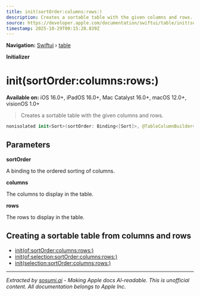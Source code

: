 ```yaml
---
title: init(sortOrder:columns:rows:)
description: Creates a sortable table with the given columns and rows.
source: https://developer.apple.com/documentation/swiftui/table/init(sortorder:columns:rows:)
timestamp: 2025-10-29T00:15:28.839Z
---
```


**Navigation:** [Swiftui](/documentation/swiftui) › [table](/documentation/swiftui/table)

**Initializer**

# init(sortOrder:columns:rows:)

**Available on:** iOS 16.0+, iPadOS 16.0+, Mac Catalyst 16.0+, macOS 12.0+, visionOS 1.0+

> Creates a sortable table with the given columns and rows.

```swift
nonisolated init<Sort>(sortOrder: Binding<[Sort]>, @TableColumnBuilder<Value, Sort> columns: () -> Columns, @TableRowBuilder<Value> rows: () -> Rows) where Sort : SortComparator, Columns.TableRowValue == Sort.Compared
```

## Parameters

**sortOrder**

A binding to the ordered sorting of columns.



**columns**

The columns to display in the table.



**rows**

The rows to display in the table.



## Creating a sortable table from columns and rows

- [init(of:sortOrder:columns:rows:)](/documentation/swiftui/table/init(of:sortorder:columns:rows:))
- [init(of:selection:sortOrder:columns:rows:)](/documentation/swiftui/table/init(of:selection:sortorder:columns:rows:))
- [init(selection:sortOrder:columns:rows:)](/documentation/swiftui/table/init(selection:sortorder:columns:rows:))

---

*Extracted by [sosumi.ai](https://sosumi.ai) - Making Apple docs AI-readable.*
*This is unofficial content. All documentation belongs to Apple Inc.*
